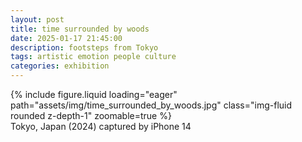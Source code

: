 ```yaml
---
layout: post
title: time surrounded by woods
date: 2025-01-17 21:45:00
description: footsteps from Tokyo
tags: artistic emotion people culture
categories: exhibition
---
```


<div class="row">
    <div class="col-sm mt-3 mt-md-0">
        {% include figure.liquid loading="eager" path="assets/img/time_surrounded_by_woods.jpg" class="img-fluid rounded z-depth-1" zoomable=true %}
    </div>
</div>
<div class="caption">
    Tokyo, Japan (2024)
    captured by iPhone 14
</div>
